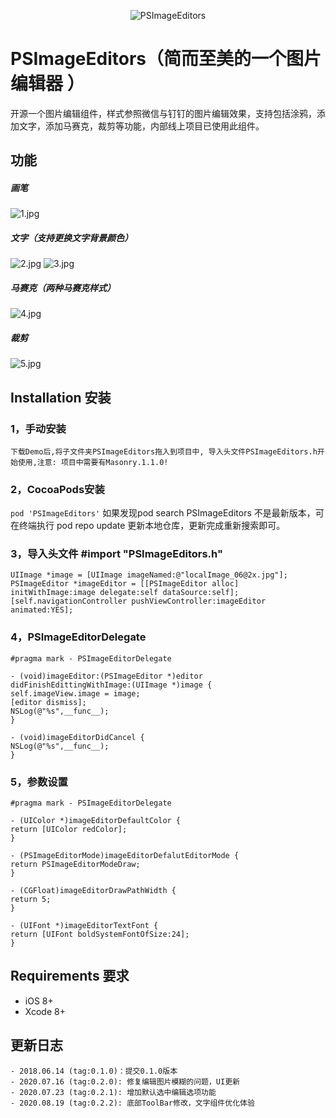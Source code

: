 <p align="center" >
<img src="https://upload-images.jianshu.io/upload_images/4490624-904c1ed2a18ab850.png?imageMogr2/auto-orient/strip%7CimageView2/2/w/1240" alt="PSImageEditors" title="PSImageEditors">
</p>

# PSImageEditors（简而至美的一个图片编辑器 ）
开源一个图片编辑组件，样式参照微信与钉钉的图片编辑效果，支持包括涂鸦，添加文字，添加马赛克，裁剪等功能，内部线上项目已使用此组件。

## 功能
##### 画笔
![1.jpg](https://upload-images.jianshu.io/upload_images/4490624-254d46f57a0d76e2.PNG?imageMogr2/auto-orient/strip%7CimageView2/2/w/1240)

##### 文字（支持更换文字背景颜色）
![2.jpg](https://upload-images.jianshu.io/upload_images/4490624-8dff29894b7c64df.PNG?imageMogr2/auto-orient/strip%7CimageView2/2/w/1240)
![3.jpg](https://upload-images.jianshu.io/upload_images/4490624-8ab1bcab20b55068.PNG?imageMogr2/auto-orient/strip%7CimageView2/2/w/1240)

##### 马赛克（两种马赛克样式）
![4.jpg](https://upload-images.jianshu.io/upload_images/4490624-146ac352571cf626.PNG?imageMogr2/auto-orient/strip%7CimageView2/2/w/1240)

##### 裁剪
![5.jpg](https://upload-images.jianshu.io/upload_images/4490624-c377e3568a7f7b0f.PNG?imageMogr2/auto-orient/strip%7CimageView2/2/w/1240)

## Installation 安装
### 1，手动安装
`下载Demo后,将子文件夹PSImageEditors拖入到项目中, 导入头文件PSImageEditors.h开始使用,注意: 项目中需要有Masonry.1.1.0!`
### 2，CocoaPods安装
`pod 'PSImageEditors'`
如果发现pod search PSImageEditors 不是最新版本，可在终端执行 pod repo update 更新本地仓库，更新完成重新搜索即可。

### 3，导入头文件 #import "PSImageEditors.h"

````
UIImage *image = [UIImage imageNamed:@"localImage_06@2x.jpg"];
PSImageEditor *imageEditor = [[PSImageEditor alloc] initWithImage:image delegate:self dataSource:self];
[self.navigationController pushViewController:imageEditor animated:YES];
````

### 4，PSImageEditorDelegate
````
#pragma mark - PSImageEditorDelegate

- (void)imageEditor:(PSImageEditor *)editor didFinishEdittingWithImage:(UIImage *)image {
self.imageView.image = image;
[editor dismiss];
NSLog(@"%s",__func__);
}

- (void)imageEditorDidCancel {
NSLog(@"%s",__func__);
}
````

### 5，参数设置
````
#pragma mark - PSImageEditorDelegate

- (UIColor *)imageEditorDefaultColor {
return [UIColor redColor];
}

- (PSImageEditorMode)imageEditorDefalutEditorMode {
return PSImageEditorModeDraw;
}

- (CGFloat)imageEditorDrawPathWidth {
return 5;
}

- (UIFont *)imageEditorTextFont {
return [UIFont boldSystemFontOfSize:24];
}
````


## Requirements 要求
* iOS 8+
* Xcode 8+

## 更新日志
```
- 2018.06.14 (tag:0.1.0)：提交0.1.0版本
- 2020.07.16 (tag:0.2.0): 修复编辑图片模糊的问题，UI更新
- 2020.07.23 (tag:0.2.1): 增加默认选中编辑选项功能
- 2020.08.19 (tag:0.2.2): 底部ToolBar修改，文字组件优化体验
```


